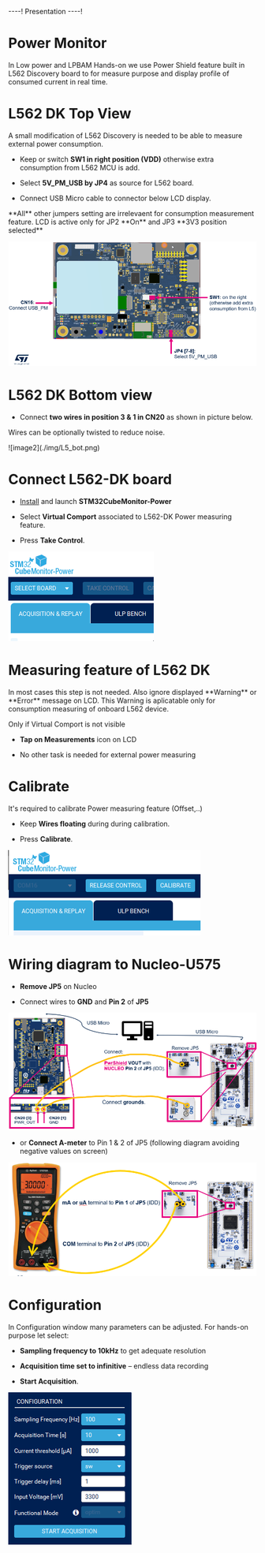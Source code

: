 ----!
Presentation
----!
# Power Monitor
In Low power and LPBAM Hands-on we use Power Shield feature built in L562 Discovery board to for measure purpose and display profile of consumed current in real time.

# L562 DK Top View
A small modification of L562 Discovery is needed to be able to measure external power consumption. 

- Keep or switch **SW1 in right position (VDD)** otherwise extra consumption from L562 MCU is add. 

- Select **5V_PM_USB by JP4** as source for L562 board. 

- Connect USB Micro cable to connector below LCD display.

<ainfo>
**All** other jumpers setting are irrelevaent for consumption measurement feature.
LCD is active only for JP2 **On** and JP3 **3V3 position selected**
</ainfo> 
<p> </p>

![image1](./img/L5_top.png) 

# L562 DK Bottom view
- Connect **two wires in position 3 & 1 in CN20** as shown in picture below. 

<ainfo>
Wires can be optionally twisted to reduce noise.
</ainfo> 
<p> </p>
![image2](./img/L5_bot.png) 

# Connect L562-DK board
- [Install](https://www.st.com/en/development-tools/stm32cubemonpwr.html) and launch **STM32CubeMonitor-Power**

- Select **Virtual Comport** associated to L562-DK Power measuring feature.

- Press **Take Control**.

![gif1](./img/CubeMX_PwrMon_SelectBoard.gif)

# Measuring feature of L562 DK
<awarning>
In most cases this step is not needed. Also ignore displayed **Warning** or **Error** message on LCD. This Warning is aplicatable only for consumption measuring of onboard L562 device.
</awarning> 
<p> </p>

Only if Virtual Comport is not visible

- **Tap on Measurements** icon on LCD 

- No other task is needed for external power measuring

# Calibrate 
It's required to calibrate Power measuring feature (Offset,..)

- Keep **Wires floating** during during calibration.

- Press **Calibrate**.

![gif1](./img/calibration.gif)

# Wiring diagram to Nucleo-U575
- **Remove JP5** on Nucleo

- Connect wires to **GND** and **Pin 2** of **JP5**

![image2](./img/wiring.png) 

- or **Connect A-meter** to Pin 1 & 2 of JP5 (following diagram avoiding negative values on screen)

![image3](./img/Ameter.png) 

# Configuration
In Configuration window many parameters can be adjusted. For hands-on purpose let select:

- **Sampling frequency to 10kHz** to get adequate resolution

- **Acquisition time set to infinitive** – endless data recording

- **Start Acquisition**.

![gif2](./img/CubeMX_PwrMon_Conf.gif)


